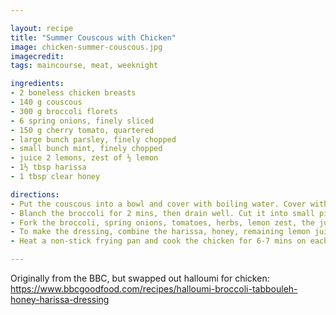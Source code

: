 ```yaml
---

layout: recipe
title: "Summer Couscous with Chicken"
image: chicken-summer-couscous.jpg
imagecredit: 
tags: maincourse, meat, weeknight

ingredients:
- 2 boneless chicken breasts
- 140 g couscous
- 300 g broccoli florets
- 6 spring onions, finely sliced
- 150 g cherry tomato, quartered
- large bunch parsley, finely chopped
- small bunch mint, finely chopped
- juice 2 lemons, zest of ½ lemon
- 1½ tbsp harissa
- 1 tbsp clear honey

directions:
- Put the couscous into a bowl and cover with boiling water. Cover with cling film and set aside for 5 mins.
- Blanch the broccoli for 2 mins, then drain well. Cut it into small pieces or blitz it in a food processor.
- Fork the broccoli, spring onions, tomatoes, herbs, lemon zest, the juice of 1½ lemons and olive oil through the couscous. Season and mix well.
- To make the dressing, combine the harissa, honey, remaining lemon juice and oil, and some seasoning.
- Heat a non-stick frying pan and cook the chicken for 6-7 mins on each side until crispy and cooked through. Divide the couscous between the plates, top with the chicken and dressing.

---
```


Originally from the BBC, but swapped out halloumi for chicken: https://www.bbcgoodfood.com/recipes/halloumi-broccoli-tabbouleh-honey-harissa-dressing